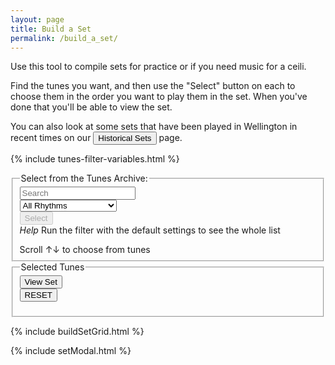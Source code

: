 ```yaml
---
layout: page
title: Build a Set
permalink: /build_a_set/
---
```

Use this tool to compile sets for practice or if you need music for a ceili.

Find the tunes you want, and then use the "Select" button on each to choose them
in the order you want to play them in the set. When you've done that you'll be able
to view the set.

You can also look at some sets that have been played in Wellington in recent times on our
<button class="filterButton" onclick="window.location.href = '/historical_sets/';">Historical Sets</button>
page.

<script>
    window.store = {
      {% assign tuneID = 0 %}
      {% assign tunes =  site.tunes | sort: 'titleID' %}
      {% for tune in tunes %}
          {% assign tuneID = tuneID | plus: 1 %}
          "{{ tuneID }}": {
              "title": "{{ tune.title | xml_escape }}",
              "tuneID": "{{ tuneID }}",
              "key": "{{ tune.key | xml_escape }}",
              "rhythm": "{{ tune.rhythm | xml_escape }}",
              "url": "{{ tune.url | xml_escape }}",
              "mp3": "",
              "abc": {{ tune.abc | jsonify }}
          }{% unless forloop.last %},{% endunless %}
      {% endfor %}
    };
</script>

<!-- Some boilerplate that's common to a number of pages -->

{% include tunes-filter-variables.html %}

<fieldset>
    <legend>Select from the Tunes Archive:</legend>
    <form id="wellington" method="get">
        <div class="formParent">
        <div class="formChild">
            <input type="text" id="title-box" name="title" placeholder='Search'
            value='' onkeydown="enable_button()">
        </div>
        <div class="formChild">
            <select id="rhythm-box" name="rhythm"  onChange="enable_button()">
            <option value="">All Rhythms</option>
            {% for rhythm in rhythms %}
            {% if rhythm != '' %}
            <option value="{{ rhythm }}">{{ rhythm | capitalize }}</option>
            {% endif %}
            {% endfor %}
            </select>
        </div>
        </div>
        <div class="formParent">
        <div class="formChild">
            <span title="Run the filter with the default settings to see the whole list">
            <input class="filterButton filterDisabled" id="submit_button" type="submit" name="submit" value="Select" disabled>
            </span>
        </div>
        <div class="formChild">      
            <div class="tooltip filterButton"><em>Help</em>
                <span class="tooltiptext">Run the filter with the default settings to see the whole list</span>
            </div>
        </div>
        </div>
    </form>
    <p></p>
    Scroll &#8593;&#8595; to choose from <span id="tunesCount"></span> tunes
</fieldset>

<div class="row"></div>

<fieldset id="modalControls" style="display:block;">
<legend>Selected Tunes</legend>
<div id="setTuneTitles" class="setChoice"></div>
<form>
<div class="formParent">
    <div class="formChild">
        <input value='View Set' type='button' class="filterButton" onclick='viewModal()' />
    </div>
    <div class="formChild">
        <span title="Clear the music notation to start a new set">
            <input value='RESET' type='button' class="filterButton" onclick='Reset()' />
        </span>
    </div>
</div>
</form>
</fieldset>

{% include buildSetGrid.html %}

{% include setModal.html %}

<!-- Area to store ABC -->

<textarea id="ABCraw" style="display:none;"></textarea>

<!-- Area to store unrolled ABC -->

<textarea id="ABCprocessed" style="display:none;"></textarea>

<script>
$(document).ready(function() {
    ABCplayer.innerHTML = createABCplayer('processed', '{{ site.defaultABCplayer }}');
});
</script>
